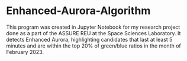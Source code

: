 # Enhanced-Aurora-Algorithm

This program was created in Jupyter Notebook for my research project done as a part of the ASSURE REU at the Space Sciences Laboratory. It detects Enhanced Aurora, highlighting candidates that last at least 5 minutes and are within the top 20% of green/blue ratios in the month of February 2023. 
